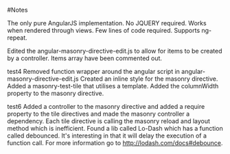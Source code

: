 #Notes

The only pure AngularJS implementation.
No JQUERY required.
Works when rendered through views.
Few lines of code required.
Supports ng-repeat.

Edited the angular-masonry-directive-edit.js to allow for items to be created by a controller.
Items array  have been commented out.

test4
Removed function wrapper around the angular script in angular-masonry-directive-edit.js
Created an inline style for the masonry directive.
Added a masonry-test-tile that utilises a template.
Added the columnWidth property to the masonry directive.

test6
Added a controller to the masonry directive and added a require property to the tile directives and made the masonry
controller a dependency.
Each tile directive is calling the masonry reload and layout method which is inefficient.
Found a lib called Lo-Dash which has a function called debounced.  It's interesting in that it will delay the
execution of a function call.  For more information go to http://lodash.com/docs#debounce.